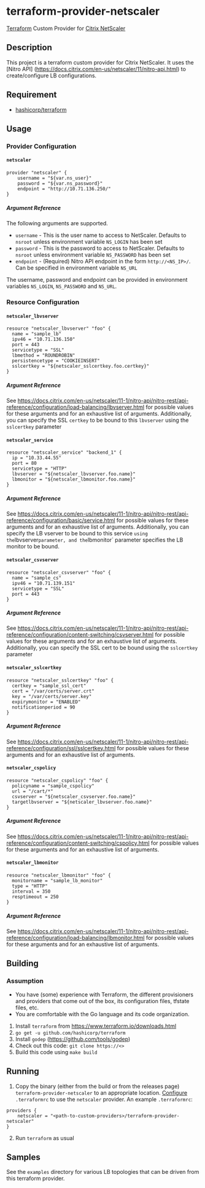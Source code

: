 # terraform-provider-netscaler

[Terraform](https://www.terraform.io) Custom Provider for [Citrix NetScaler](https://www.citrix.com/products/netscaler-adc/)

## Description

This project is a terraform custom provider for Citrix NetScaler. It uses the [Nitro API] (https://docs.citrix.com/en-us/netscaler/11/nitro-api.html) to create/configure LB configurations. 

## Requirement

* [hashicorp/terraform](https://github.com/hashicorp/terraform)


## Usage

### Provider Configuration

#### `netscaler`

```
provider "netscaler" {
    username = "${var.ns_user}"
    password = "${var.ns_password}"
    endpoint = "http://10.71.136.250/"
}
```

##### Argument Reference

The following arguments are supported.

* `username` - This is the user name to access to NetScaler. Defaults to `nsroot` unless environment variable `NS_LOGIN` has been set
* `password` - This is the password to access to NetScaler. Defaults to `nsroot` unless environment variable `NS_PASSWORD` has been set
* `endpoint` - (Required) Nitro API endpoint in the form `http://<NS_IP>/`. Can be specified in environment variable `NS_URL`

The username, password and endpoint can be provided in environment variables `NS_LOGIN`, `NS_PASSWORD` and `NS_URL`. 

### Resource Configuration

#### `netscaler_lbvserver`

```
resource "netscaler_lbvserver" "foo" {
  name = "sample_lb"
  ipv46 = "10.71.136.150"
  port = 443
  servicetype = "SSL"
  lbmethod = "ROUNDROBIN"
  persistencetype = "COOKIEINSERT"
  sslcertkey = "${netscaler_sslcertkey.foo.certkey}"
}
```

##### Argument Reference
See <https://docs.citrix.com/en-us/netscaler/11-1/nitro-api/nitro-rest/api-reference/configuration/load-balancing/lbvserver.html> for possible values for these arguments and for an exhaustive list of arguments. Additionally, you can specify the SSL `certkey` to be bound to this `lbvserver` using the `sslcertkey` parameter

#### `netscaler_service`

```
resource "netscaler_service" "backend_1" {
  ip = "10.33.44.55"
  port = 80
  servicetype = "HTTP"
  lbvserver = "${netscaler_lbvserver.foo.name}"
  lbmonitor = "${netscaler_lbmonitor.foo.name}"
}
```

##### Argument Reference
See <https://docs.citrix.com/en-us/netscaler/11-1/nitro-api/nitro-rest/api-reference/configuration/basic/service.html> for possible values for these arguments and for an exhaustive list of arguments. Additionally, you can specify the LB vserver  to be bound to this service ` using the `lbvserver` parameter, and the `lbmonitor` parameter specifies the LB monitor to be bound.


#### `netscaler_csvserver`

```
resource "netscaler_csvserver" "foo" {
  name = "sample_cs"
  ipv46 = "10.71.139.151"
  servicetype = "SSL"
  port = 443
}
```

##### Argument Reference
See <https://docs.citrix.com/en-us/netscaler/11-1/nitro-api/nitro-rest/api-reference/configuration/content-switching/csvserver.html> for possible values for these arguments and for an exhaustive list of arguments. Additionally, you can specify the SSL cert to be bound using the `sslcertkey` parameter


#### `netscaler_sslcertkey`

```
resource "netscaler_sslcertkey" "foo" {
  certkey = "sample_ssl_cert"
  cert = "/var/certs/server.crt"
  key = "/var/certs/server.key"
  expirymonitor = "ENABLED"
  notificationperiod = 90
}
```

##### Argument Reference
See <https://docs.citrix.com/en-us/netscaler/11-1/nitro-api/nitro-rest/api-reference/configuration/ssl/sslcertkey.html> for possible values for these arguments and for an exhaustive list of arguments. 


#### `netscaler_cspolicy`

```
resource "netscaler_cspolicy" "foo" {
  policyname = "sample_cspolicy"
  url = "/cart/*"
  csvserver = "${netscaler_csvserver.foo.name}"
  targetlbvserver = "${netscaler_lbvserver.foo.name}"
}
```

##### Argument Reference
See <https://docs.citrix.com/en-us/netscaler/11-1/nitro-api/nitro-rest/api-reference/configuration/content-switching/cspolicy.html> for possible values for these arguments and for an exhaustive list of arguments. 


#### `netscaler_lbmonitor`

```
resource "netscaler_lbmonitor" "foo" {
  monitorname = "sample_lb_monitor"
  type = "HTTP"
  interval = 350
  resptimeout = 250
}
```

##### Argument Reference
See <https://docs.citrix.com/en-us/netscaler/11-1/nitro-api/nitro-rest/api-reference/configuration/load-balancing/lbmonitor.html> for possible values for these arguments and for an exhaustive list of arguments. 

## Building
### Assumption
* You have (some) experience with Terraform, the different provisioners and providers that come out of the box,
its configuration files, tfstate files, etc.
* You are comfortable with the Go language and its code organization.

1. Install `terraform` from <https://www.terraform.io/downloads.html>
2. `go get -u github.com/hashicorp/terraform`
3. Install `godep` (<https://github.com/tools/godep>)
4. Check out this code: `git clone https://<>`
5. Build this code using `make build`

## Running
1. Copy the binary (either from the build or from the releases page) `terraform-provider-netscaler` to an appropriate location. [Configure](https://www.terraform.io/docs/plugins/basics.html) `.terraformrc` to use the `netscaler` provider. An example `.terraformrc`:

```
providers {
    netscaler = "<path-to-custom-providers>/terraform-provider-netscaler"
}
```

2. Run `terraform` as usual 


## Samples
See the `examples` directory for various LB topologies that can be driven from this terraform provider.

